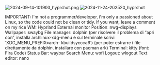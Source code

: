 ![2024-09-14-101900_hyprshot.png](https://prod-files-secure.s3.us-west-2.amazonaws.com/064d8a31-efc1-4e24-a788-7fdbf5402399/62327740-52c2-40f8-94e5-782e1b60f0b8/2024-09-14-101900_hyprshot.png)
![2024-11-24-202520_hyprshot](https://github.com/user-attachments/assets/53d97ef0-c829-4dbc-8b83-f8a01e2eafc2)

IMPORTANT: I'm not a programmer/developer, i'm only a passioned about Linux, so the code could not be clean or tidy. If you want, leave a comment on my rice
WM: Hyprland
External monitor Position: nwg-displays
Wallpaper: swaybg
File manager: dolphin (per risolvere il problema di “apri con”, installa archlinux-xdg-menu e sul terminale scrivi ‘XDG_MENU_PREFIX=arch- kbuildsycoca6’) (per poter estrarre i file direttamente da dolphin, installare con pacman ark)
Terminal: kitty (font: Fira Code)
Status Bar: waybar
Search Menu: wofi
Logout: wlogout
Text editor: nano
